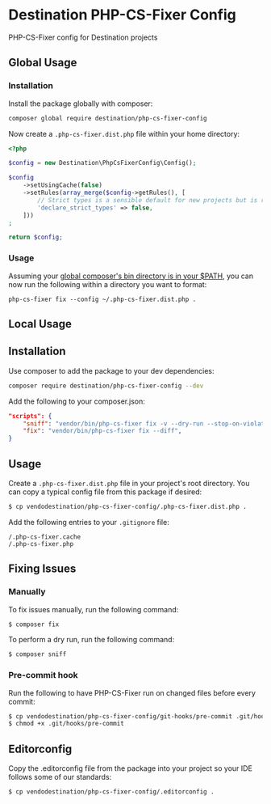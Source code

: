 # Destination PHP-CS-Fixer Config

PHP-CS-Fixer config for Destination projects

## Global Usage

### Installation

Install the package globally with composer:

```bash
composer global require destination/php-cs-fixer-config
```

Now create a `.php-cs-fixer.dist.php` file within your home directory:

```php
<?php

$config = new Destination\PhpCsFixerConfig\Config();

$config
    ->setUsingCache(false)
    ->setRules(array_merge($config->getRules(), [
        // Strict types is a sensible default for new projects but is risky on an existing code base
        'declare_strict_types' => false,
    ]))
;

return $config;
```

### Usage

Assuming your [global composer's bin directory is in your $PATH](https://getcomposer.org/doc/03-cli.md#global), you can now run the following within a directory you want to format:

```
php-cs-fixer fix --config ~/.php-cs-fixer.dist.php .
```

## Local Usage

## Installation

Use composer to add the package to your dev dependencies:

```bash
composer require destination/php-cs-fixer-config --dev
```

Add the following to your composer.json:

```json
"scripts": {
    "sniff": "vendor/bin/php-cs-fixer fix -v --dry-run --stop-on-violation --using-cache=no --diff",
    "fix": "vendor/bin/php-cs-fixer fix --diff",
}
```

## Usage

Create a `.php-cs-fixer.dist.php` file in your project's root directory.
You can copy a typical config file from this package if desired:

```bash
$ cp vendodestination/php-cs-fixer-config/.php-cs-fixer.dist.php .
```

Add the following entries to your `.gitignore` file:

```
/.php-cs-fixer.cache
/.php-cs-fixer.php
```

## Fixing Issues

### Manually

To fix issues manually, run the following command:

```bash
$ composer fix
```

To perform a dry run, run the following command:

```bash
$ composer sniff
```

### Pre-commit hook

Run the following to have PHP-CS-Fixer run on changed files before every commit:

```bash
$ cp vendodestination/php-cs-fixer-config/git-hooks/pre-commit .git/hooks/pre-commit
$ chmod +x .git/hooks/pre-commit
```

## Editorconfig

Copy the .editorconfig file from the package into your project so your IDE follows some of our standards:

```bash
$ cp vendodestination/php-cs-fixer-config/.editorconfig .
```
